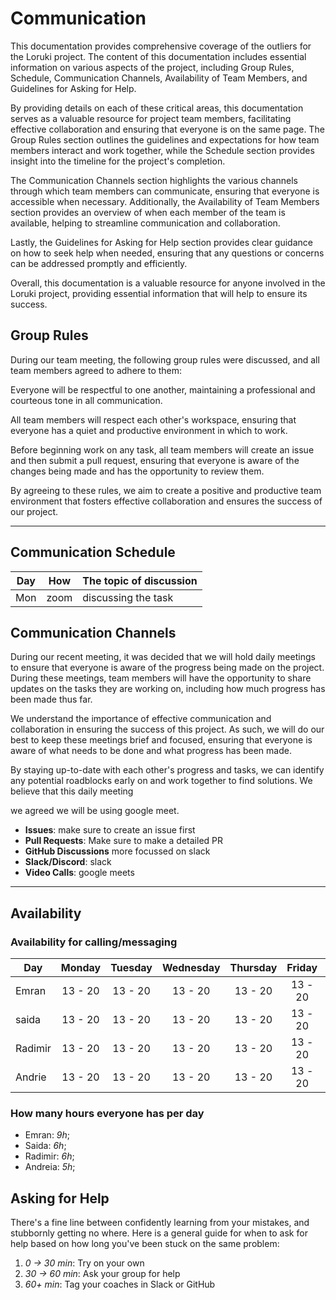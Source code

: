 # Communication

This documentation provides comprehensive coverage of the outliers for the
Loruki project. The content of this documentation includes essential information
on various aspects of the project, including Group Rules, Schedule,
Communication Channels, Availability of Team Members, and Guidelines for Asking
for Help.

By providing details on each of these critical areas, this documentation serves
as a valuable resource for project team members, facilitating effective
collaboration and ensuring that everyone is on the same page. The Group Rules
section outlines the guidelines and expectations for how team members interact
and work together, while the Schedule section provides insight into the timeline
for the project's completion.

The Communication Channels section highlights the various channels through which
team members can communicate, ensuring that everyone is accessible when
necessary. Additionally, the Availability of Team Members section provides an
overview of when each member of the team is available, helping to streamline
communication and collaboration.

Lastly, the Guidelines for Asking for Help section provides clear guidance on
how to seek help when needed, ensuring that any questions or concerns can be
addressed promptly and efficiently.

Overall, this documentation is a valuable resource for anyone involved in the
Loruki project, providing essential information that will help to ensure its
success.

## Group Rules

During our team meeting, the following group rules were discussed, and all team
members agreed to adhere to them:

Everyone will be respectful to one another, maintaining a professional and
courteous tone in all communication.

All team members will respect each other's workspace, ensuring that everyone has
a quiet and productive environment in which to work.

Before beginning work on any task, all team members will create an issue and
then submit a pull request, ensuring that everyone is aware of the changes being
made and has the opportunity to review them.

By agreeing to these rules, we aim to create a positive and productive team
environment that fosters effective collaboration and ensures the success of our
project.

---

## Communication Schedule

| Day | How  | The topic of discussion |
| --- | :--: | ----------------------- |
| Mon | zoom | discussing the task     |

## Communication Channels

During our recent meeting, it was decided that we will hold daily meetings to
ensure that everyone is aware of the progress being made on the project. During
these meetings, team members will have the opportunity to share updates on the
tasks they are working on, including how much progress has been made thus far.

We understand the importance of effective communication and collaboration in
ensuring the success of this project. As such, we will do our best to keep these
meetings brief and focused, ensuring that everyone is aware of what needs to be
done and what progress has been made.

By staying up-to-date with each other's progress and tasks, we can identify any
potential roadblocks early on and work together to find solutions. We believe
that this daily meeting

we agreed we will be using google meet.

- **Issues**: make sure to create an issue first
- **Pull Requests**: Make sure to make a detailed PR
- **GitHub Discussions** more focussed on slack
- **Slack/Discord**: slack
- **Video Calls**: google meets

---

## Availability

### Availability for calling/messaging

| Day     | Monday  | Tuesday | Wednesday | Thursday | Friday  | Saturday | Sunday  |
| ------- | :-----: | :-----: | :-------: | :------: | :-----: | :------: | :-----: |
| Emran   | 13 - 20 | 13 - 20 |  13 - 20  | 13 - 20  | 13 - 20 | 13 - 20  | 13 - 20 |
| saida   | 13 - 20 | 13 - 20 |  13 - 20  | 13 - 20  | 13 - 20 | 13 - 20  | 13 - 20 |
| Radimir | 13 - 20 | 13 - 20 |  13 - 20  | 13 - 20  | 13 - 20 | 13 - 20  | 13 - 20 |
| Andrie  | 13 - 20 | 13 - 20 |  13 - 20  | 13 - 20  | 13 - 20 | 13 - 20  | 13 - 20 |

### How many hours everyone has per day

- Emran: _9h_;
- Saida: _6h_;
- Radimir: _6h_;
- Andreia: _5h_;

## Asking for Help

There's a fine line between confidently learning from your mistakes, and
stubbornly getting no where. Here is a general guide for when to ask for help
based on how long you've been stuck on the same problem:

1. _0 -> 30 min_: Try on your own
2. _30 -> 60 min_: Ask your group for help
3. _60+ min_: Tag your coaches in Slack or GitHub
